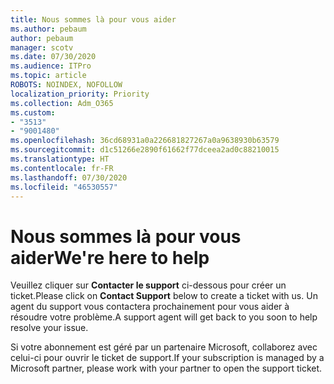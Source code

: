 ```yaml
---
title: Nous sommes là pour vous aider
ms.author: pebaum
author: pebaum
manager: scotv
ms.date: 07/30/2020
ms.audience: ITPro
ms.topic: article
ROBOTS: NOINDEX, NOFOLLOW
localization_priority: Priority
ms.collection: Adm_O365
ms.custom:
- "3513"
- "9001480"
ms.openlocfilehash: 36cd68931a0a226681827267a0a9638930b63579
ms.sourcegitcommit: d1c51266e2890f61662f77dceea2ad0c88210015
ms.translationtype: HT
ms.contentlocale: fr-FR
ms.lasthandoff: 07/30/2020
ms.locfileid: "46530557"
---
```

# <a name="were-here-to-help"></a><span data-ttu-id="67b54-102">Nous sommes là pour vous aider</span><span class="sxs-lookup"><span data-stu-id="67b54-102">We're here to help</span></span>

<span data-ttu-id="67b54-103">Veuillez cliquer sur **Contacter le support** ci-dessous pour créer un ticket.</span><span class="sxs-lookup"><span data-stu-id="67b54-103">Please click on **Contact Support** below to create a ticket with us.</span></span> <span data-ttu-id="67b54-104">Un agent du support vous contactera prochainement pour vous aider à résoudre votre problème.</span><span class="sxs-lookup"><span data-stu-id="67b54-104">A support agent will get back to you soon to help resolve your issue.</span></span>

<span data-ttu-id="67b54-105">Si votre abonnement est géré par un partenaire Microsoft, collaborez avec celui-ci pour ouvrir le ticket de support.</span><span class="sxs-lookup"><span data-stu-id="67b54-105">If your subscription is managed by a Microsoft partner, please work with your partner to open the support ticket.</span></span>